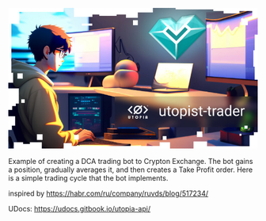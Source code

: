 ![logo](logo.jpg)

Example of creating a DCA trading bot to Crypton Exchange. The bot gains a position, gradually averages it, and then creates a Take Profit order. Here is a simple trading cycle that the bot implements.

inspired by https://habr.com/ru/company/ruvds/blog/517234/

UDocs: https://udocs.gitbook.io/utopia-api/

